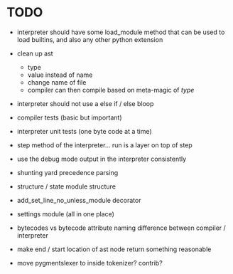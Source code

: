 TODO
======
 
 - interpreter should have some load_module method that can be used to load builtins, and also any other python extension
 - clean up ast
   - type
   - value instead of name
   - change name of file
   - compiler can then compile based on meta-magic of _type_
  
 - interpreter should not use a else if / else bloop
 - compiler tests (basic but important)
 - interpreter unit tests (one byte code at a time)
 - step method of the interpreter... run is a layer on top of step
 - use the debug mode output in the interpreter consistently
 - shunting yard precedence parsing
 - structure / state module structure
 - add_set_line_no_unless_module decorator
 - settings module (all in one place)
 - bytecodes vs bytecode attribute naming difference between compiler / interpreter
 - make end / start location of ast node return something reasonable
 - move pygmentslexer to inside tokenizer? contrib?